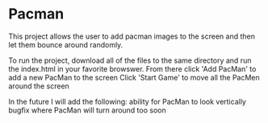 # Pacman

This project allows the user to add pacman images to the screen and then let them bounce around randomly.

To run the project, download all of the files to the same directory and run the index.html in your favorite browswer.
From there click 'Add PacMan' to add a new PacMan to the screen
Click 'Start Game' to move all the PacMen around the screen

In the future I will add the following:
  ability for PacMan to look vertically
  bugfix where PacMan will turn around too soon
